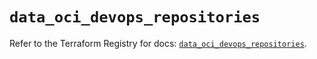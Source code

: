 # `data_oci_devops_repositories`

Refer to the Terraform Registry for docs: [`data_oci_devops_repositories`](https://registry.terraform.io/providers/hashicorp/oci/7.19.0/docs/data-sources/devops_repositories).
